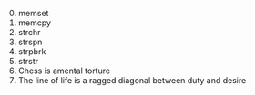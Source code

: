 0. memset
1. memcpy
2. strchr
3. strspn
4. strpbrk
5. strstr
6. Chess is amental torture
7. The line of life is a ragged diagonal between duty and desire
